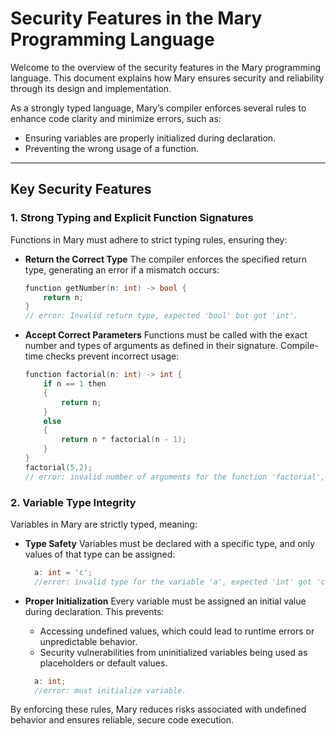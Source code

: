 # Security Features in the Mary Programming Language

Welcome to the overview of the security features in the Mary programming language. This document explains how Mary ensures security and reliability through its design and implementation. 

As a strongly typed language, Mary’s compiler enforces several rules to enhance code clarity and minimize errors, such as:

- Ensuring variables are properly initialized during declaration.
- Preventing the wrong usage of a function.

---

## Key Security Features

### 1. Strong Typing and Explicit Function Signatures

Functions in Mary must adhere to strict typing rules, ensuring they:

- **Return the Correct Type**
  The compiler enforces the specified return type, generating an error if a mismatch occurs:
  ```c
  function getNumber(n: int) -> bool {
      return n;
  }
  // error: Invalid return type, expected 'bool' but got 'int'.
  ```

- **Accept Correct Parameters**
  Functions must be called with the exact number and types of arguments as defined in their signature. Compile-time checks prevent incorrect usage:
  ```c
  function factorial(n: int) -> int {
      if n == 1 then
      {
          return n;
      }
      else
      {
          return n * factorial(n - 1);
      }
  }
  factorial(5,2);
  // error: invalid number of arguments for the function 'factorial', expected 1 but found 2.
  ```

### 2. Variable Type Integrity

Variables in Mary are strictly typed, meaning:

- **Type Safety**
  Variables must be declared with a specific type, and only values of that type can be assigned:
  ```c
    a: int = 'c';
    //error: invalid type for the variable 'a', expected 'int' got 'char'.
  ```

- **Proper Initialization**
  Every variable must be assigned an initial value during declaration. This prevents:
    - Accessing undefined values, which could lead to runtime errors or unpredictable behavior.
    - Security vulnerabilities from uninitialized variables being used as placeholders or default values.
  ```c
    a: int;
    //error: must initialize variable.
  ```
By enforcing these rules, Mary reduces risks associated with undefined behavior and ensures reliable, secure code execution.

